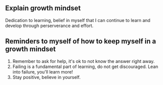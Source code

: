 ## Explain growth mindset
Dedication to learning, belief in myself that I can continue to learn and develop through perserverance and effort. 

## Reminders to myself of how to keep myself in a growth mindset
1. Remember to ask for help, it's ok to not know the answer right away.
1. Failing is a fundamental part of learning, do not get discouraged. Lean into failure, you'll learn more!
1. Stay positive, believe in yourself. 
